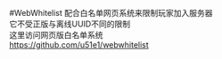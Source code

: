 #WebWhitelist
配合白名单网页系统来限制玩家加入服务器<br>
它不受正版与离线UUID不同的限制<br>
这里访问网页版白名单系统<br>
https://github.com/u51e1/webwhitelist
